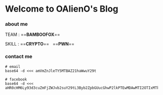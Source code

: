 # Welcome to OAlienO's Blog

### about me

TEAM : ==**BAMBOOFOX**==

SKILL : ==**CRYPTO**== &nbsp; ==**PWN**==

### contact me

```
# email
base64 -d <<< amVmZnJleTY5MTBAZ21haWwuY29t

# facebook
base64 -d <<< aHR0cHM6Ly93d3cuZmFjZWJvb2suY29tL3Byb2ZpbGUucGhwP2lkPTEwMDAwMTI2OTIxMTk2Mw==
```
